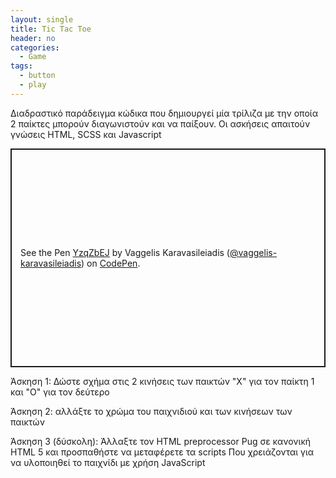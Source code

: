 ```yaml
---
layout: single
title: Tic Tac Toe
header: no
categories:
  - Game
tags:
  - button
  - play
---
```


Διαδραστικό παράδειγμα κώδικα που δημιουργεί μία τρίλιζα με την οποία 2 παίκτες μπορούν διαγωνιστούν και να παίξουν. Οι ασκήσεις απαιτούν γνώσεις HTML, SCSS και Javascript

<p class="codepen" data-height="350" data-theme-id="dark" data-default-tab="css,result" data-user="vaggelis-karavasileiadis" data-slug-hash="YzqZbEJ" style="height: 350px; box-sizing: border-box; display: flex; align-items: center; justify-content: center; border: 2px solid; margin: 1em 0; padding: 1em;" data-pen-title="YzqZbEJ">
  <span>See the Pen <a href="https://codepen.io/vaggelis-karavasileiadis/pen/YzqZbEJ">
  YzqZbEJ</a> by Vaggelis Karavasileiadis (<a href="https://codepen.io/vaggelis-karavasileiadis">@vaggelis-karavasileiadis</a>)
  on <a href="https://codepen.io">CodePen</a>.</span>
</p>
<script async src="https://static.codepen.io/assets/embed/ei.js"></script>

Άσκηση 1: Δώστε σχήμα στις 2 κινήσεις των παικτών "Χ" για τον παίκτη 1 και "Ο" για τον δεύτερο

Άσκηση 2: αλλάξτε το χρώμα του παιχνιδιού και των κινήσεων των παικτών

Άσκηση 3 (δύσκολη): Άλλαξτε τον HTML preprocessor Pug σε κανονική HTML 5 και προσπαθήστε να μεταφέρετε τα scripts Που χρειάζονται για να υλοποιηθεί το παιχνίδι με χρήση JavaScript

